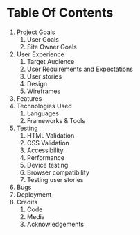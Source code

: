 # Table Of Contents

1. Project Goals
    1. User Goals
    2. Site Owner Goals
2. User Experience
    1. Target Audience
    2. User Requirements and Expectations
    3. User stories
    4. Design
    5. Wireframes
3. Features
4. Technologies Used
    1. Languages
    2. Frameworks & Tools
5. Testing
    1. HTML Validation
    2. CSS Validation
    3. Accessibility
    4. Performance
    5. Device testing
    6. Browser compatibility
    7. Testing user stories
6. Bugs
7. Deployment
8. Credits
    1. Code
    2. Media
    3. Acknowledgements